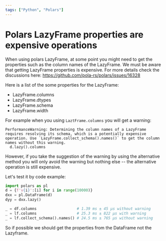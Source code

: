 ```yaml
---
tags: ["Python", "Polars"]
---
```


# Polars LazyFrame properties are expensive operations

When using polars LazyFrame, at some point you might need to get the properties such as the column names of the LazyFrame. 
We must be aware that getting LazyFrame properties is expensive. For more details check the discussions here: https://github.com/pola-rs/polars/issues/16328

Here is a list of the some properties for the LazyFrame:
- LazyFrame.columns
- LazyFrame.dtypes
- LazyFrame.schema
- LazyFrame.width

For example when you using `LaztFrame.columns` you will get a warning:
```
PerformanceWarning: Determining the column names of a LazyFrame requires resolving its schema, which is a potentially expensive operation. Use `LazyFrame.collect_schema().names()` to get the column names without this warning.
  d.lazy().columns
```
However, if you take the suggestion of the warning by using the alternative method you will only avoid the warning but nothing else -- the alternative operation is still expensive.

Let's test it by code example:
```py
import polars as pl
d = {f'v{i}':[i] for i in range(10000)}
dxx = pl.DataFrame(d)
dyy = dxx.lazy()

_ = df.columns                  # 1.39 ms ± 45 μs without warning
_ = lf.columns                  # 25.3 ms ± 822 μs with warning
_ = lf.collect_schema().names() # 24.5 ms ± 765 μs without warning
```
So if possible we should get the properties from the DataFrame not the Lazyframe.
